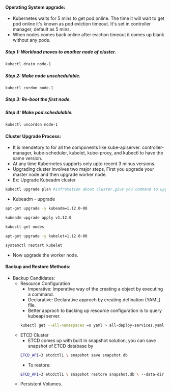 
#### Operating System upgrade:

- Kubernetes waits for 5 mins to get pod online. The time it will wait to get pod online it's known as pod eviction timeout. It's set in controller manager, default as 5 mins.
-  When nodes comes back online after eviction timeout it comes up blank without any pods.

##### Step 1: Workload moves to another node of cluster.
```sh
kubectl drain node-1
```
##### Step 2: Make node unschedulable.
```sh
kubectl cordon node-1
```
##### Step 3: Re-boot the first node.
##### Step 4: Make pod schedulable. 
```sh
kubectl uncordon node-1
```
#### Cluster Upgrade Process:

- It is mendetory to for all the components like kube-apiserver. controller-manager, kube-scheduler, kubelet, kube-proxy, and kubectl to have the same version.
- At any time Kubernetes supports only upto recent 3 minus versions. 
- Upgrading cluster involves two major steps, First you upgrade your master node and then upgrade worker node.
- Ex: Upgrade Kubeadm cluster
```sh
kubectl upgrade plan #infromation about cluster,give you command to upgrade, current version....
```
- Kubeadm - upgrade
```sh
apt-get upgrade -y kubeadm=1.12.0-00
```
```sh
kubeadm upgrade apply v1.12.0
```
```sh
kubectl get nodes
```
```sh
apt-get upgrade -y kubelet=1.12.0-00
```
```sh
systemctl restart kubelet
```
- Now upgrade the worker node.

#### Backup and Restore Methods:

- Backup Candidates:
  - Resource Configuration
    - Imperative: Imperative way of the creating a object by executing a command.
    - Declarative: Declarative approch by creating defination (YAML) file.
    - Better approch to backing up resource configuration is to query kubeapi server.
    ```sh
    kubectl get --all-namespaces =o yaml > all-deploy-services.yaml
    ```
  - ETCD Cluster
    - ETCD comes up with built in snapshot solution, you can save snapshot of ETCD database by
    ```sh
    ETCD_API=3 etcdctl1 \ snapshot save snapshot.db
    ```
    - To restore:
    ```sh
    ETCD_API=3 etcdctl1 \ snapshot restore snapshot.db \ --data-dir /var/lib/etcd-from-backup
    ```
  - Persistent Volumes.












